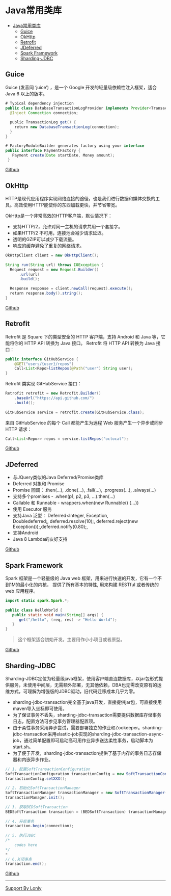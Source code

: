 # Java常用类库

<!-- TOC -->

- [Java常用类库](#java常用类库)
    - [Guice](#guice)
    - [OkHttp](#okhttp)
    - [Retrofit](#retrofit)
    - [JDeferred](#jdeferred)
    - [Spark Framework](#spark-framework)
    - [Sharding-JDBC](#sharding-jdbc)

<!-- /TOC -->


## Guice
Guice (发音同 ‘juice’) ，是一个 Google 开发的轻量级依赖性注入框架，适合 Java 6 以上的版本。
```JAVA
# Typical dependency injection
public class DatabaseTransactionLogProvider implements Provider<TransactionLog> {
  @Inject Connection connection;
 
  public TransactionLog get() {
    return new DatabaseTransactionLog(connection);
  }
}

# FactoryModuleBuilder generates factory using your interface
public interface PaymentFactory {
   Payment create(Date startDate, Money amount);
 }
```

[Github](https://github.com/google/guice)


## OkHttp
HTTP是现代应用程序实现网络连接的途径，也是我们进行数据和媒体交换的工具。高效使用HTTP能使你的东西加载更快，并节省带宽。

OkHttp是一个非常高效的HTTP客户端，默认情况下：
* 支持HTTP/2，允许对同一主机的请求共用一个套接字。
* 如果HTTP/2 不可用，连接池会减少请求延迟。
* 透明的GZIP可以减少下载流量。
* 响应的缓存避免了重复的网络请求。
```JAVA
OkHttpClient client = new OkHttpClient();
 
String run(String url) throws IOException {
  Request request = new Request.Builder()
      .url(url)
      .build();
 
  Response response = client.newCall(request).execute();
  return response.body().string();
}
```

[Github](https://github.com/square/okhttp)


## Retrofit
Retrofit 是 Square 下的类型安全的 HTTP 客户端，支持 Android 和 Java 等，它能将你的 HTTP API 转换为 Java 接口。
Retrofit 将 HTTP API 转换为 Java 接口：
```JAVA
public interface GitHubService {
    @GET("users/{user}/repos")
    Call<List<Repo>listRepos(@Path("user") String user);
}
```

Retrofit 类实现 GitHubService 接口：
```JAVA
Retrofit retrofit = new Retrofit.Builder()
    .baseUrl("https://api.github.com/")
    .build();
 
GitHubService service = retrofit.create(GitHubService.class);
```

来自 GitHubService 的每个 Call 都能产生为远程 Web 服务产生一个异步或同步 HTTP 请求：
```JAVA
Call<List<Repo>> repos = service.listRepos("octocat");
```

[Github](https://github.com/square/retrofit)


## JDeferred

* 与JQuery类似的Java Deferred/Promise类库
* Deferred 对象和 Promise
* Promise 回调：.then(…), .done(…), .fail(…), .progress(…), .always(…)
* 支持多个promises - .when(p1, p2, p3, …).then(…)
* Callable 和 Runnable - wrappers.when(new Runnable() {…})
* 使用 Executor 服务
* 支持Java 泛型： Deferred<Integer, Exception, Doubledeferred;, deferred.resolve(10);, deferred.reject(new Exception());,deferred.notify(0.80);,
* 支持Android
* Java 8 Lambda的友好支持

[Github](https://github.com/jdeferred/jdeferred)


## Spark Framework
Spark 框架是一个轻量级的 Java web 框架，用来进行快速的开发，它有一个不到1M的最小化的内核， 提供了所有基本的特性, 用来构建 RESTful 或者传统的 web 应用程序。
```JAVA
import static spark.Spark.*;
 
public class HelloWorld {
   public static void main(String[] args) {
      get("/hello", (req, res) -> "Hello World");
   }
}
```
> 这个框架适合初始开发。主要用作小小项目或者原型。

[Github](https://github.com/perwendel/spark)


## Sharding-JDBC
Sharding-JDBC定位为轻量级java框架，使用客户端直连数据库，以jar包形式提供服务，未使用中间层，无需额外部署，无其他依赖，DBA也无需改变原有的运维方式，可理解为增强版的JDBC驱动，旧代码迁移成本几乎为零。

* sharding-jdbc-transaction完全基于java开发，直接提供jar包，可直接使用maven导入坐标即可使用。
* 为了保证事务不丢失，sharding-jdbc-transaction需要提供数据库存储事务日志，配置方法可参见事务管理器配置项。
* 由于柔性事务采用异步尝试，需要部署独立的作业和Zookeeper。sharding-jdbc-transaction采用elastic-job实现的sharding-jdbc-transaction-async-job，通过简单配置即可启动高可用作业异步送达柔性事务，启动脚本为start.sh。
* 为了便于开发，sharding-jdbc-transaction提供了基于内存的事务日志存储器和内嵌异步作业。

```JAVA
// 1. 配置SoftTransactionConfiguration
SoftTransactionConfiguration transactionConfig = new SoftTransactionConfiguration(dataSource);
transactionConfig.setXXX();
    
// 2. 初始化SoftTransactionManager
SoftTransactionManager transactionManager = new SoftTransactionManager(transactionConfig);
transactionManager.init();
    
// 3. 获取BEDSoftTransaction
BEDSoftTransaction transaction = (BEDSoftTransaction) transactionManager.getTransaction(SoftTransactionType.BestEffortsDelivery);
    
// 4. 开启事务
transaction.begin(connection);
    
// 5. 执行JDBC
/* 
    codes here
*/
* 
// 6.关闭事务
transaction.end();
```

[Github](https://github.com/dangdangdotcom/sharding-jdbc)

____
[Support By Lonly](mailto:lonly197@gmail.com)